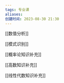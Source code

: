 ```yaml
---
tags: 专业课
aliases: 
创建时间: 2023-08-30 21:30
---
```



[[数值分析]]

[[模式识别]]

[[概率论知识补充]]

[[高数知识补充]]

[[线性代数知识补充]]
